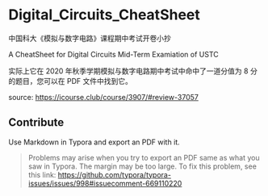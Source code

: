 # Digital_Circuits_CheatSheet
中国科大《模拟与数字电路》课程期中考试开卷小抄 

A CheatSheet for Digital Circuits Mid-Term Examiation of USTC

实际上它在 2020 年秋季学期模拟与数字电路期中考试中命中了一道分值为 8 分的题目，您可以在 PDF 文件中找到它。

source: https://icourse.club/course/3907/#review-37057

## Contribute
Use Markdown in Typora and export an PDF with it.
> Problems may arise when you try to export an PDF same as what you saw in Typora. The margin may be too large. To fix this problem, see this link: https://github.com/typora/typora-issues/issues/998#issuecomment-669110220
